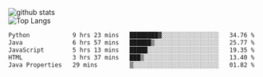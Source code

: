 ![github stats](https://github-readme-stats.vercel.app/api?username=AndreFerreira5&show_icons=true&theme=dark&count_private=true)
<br>
![Top Langs](https://github-readme-stats.vercel.app/api/top-langs/?username=AndreFerreira5&layout=compact&theme=dark)
<br>
<!--START_SECTION:waka-->

```txt
Python            9 hrs 23 mins   ████████▓░░░░░░░░░░░░░░░░   34.76 %
Java              6 hrs 57 mins   ██████▒░░░░░░░░░░░░░░░░░░   25.77 %
JavaScript        5 hrs 13 mins   █████░░░░░░░░░░░░░░░░░░░░   19.35 %
HTML              3 hrs 37 mins   ███▒░░░░░░░░░░░░░░░░░░░░░   13.40 %
Java Properties   29 mins         ▒░░░░░░░░░░░░░░░░░░░░░░░░   01.82 %
```

<!--END_SECTION:waka-->
